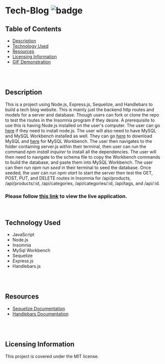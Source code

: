 # Tech-Blog ![badge](https://img.shields.io/badge/license-MIT-blue)

## Table of Contents
* [Description](#description)
* [Technology Used](#technology)
* [Resources](#resources)
* [Licensing Information](#licensing)
* [GIF Demonstration](#demonstrations)
<br>
<br>

## Description

This is a project using Node.js, Express.js, Sequelize, and Handlebars to build a tech blog website. This is mainly just the backend http routes and models for a server and database. Though users can fork or clone the repo to test the routes in the Insomnia program if they desire. A prerequisite to use this is having Node.js installed on the user's computer. The user can go [here](https://nodejs.org/en/) if they need to install node.js.  The user will also need to have MySQL and MySQL Workbench installed as well. They can go [here](https://dev.mysql.com/doc/mysql-getting-started/en/) to download MySQL and [here](https://dev.mysql.com/downloads/workbench/) for MySQL Workbench.  The user then navigates to the folder containing server.js within their terminal, then user can run the command *npm install inquirer* to install all the dependencies. The user will then need to navigate to the schema file to copy the Workbench commands to build the database, and paste them into MySQL Workbench. The user can then run *npm run seed* in their terminal to seed the database. Once seeded, the user can run *npm start* to start the server then test the GET, POST, PUT, and DELETE routes in Insomnia for /api/products, /api/products/:id, /api/categories, /api/categories/:id, /api/tags, and /api/:id.

### Please follow [this link](https://intense-bayou-51128.herokuapp.com/) to view the live application.
<br>

## Technology Used
* JavaScript
* Node.js
* Insomnia
* MySql Workbench
* Sequelize
* Express.js
* Handlebars.js
<br>
<br>

## Resources
* [Sequelize Documentation](https://sequelize.org/master/index.html)
* [Handlebars Documentation](https://handlebarsjs.com/)

<br>
<br>

## Licensing Information
This project is covered under the MIT license.